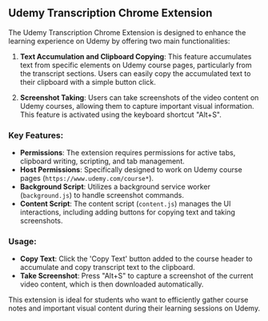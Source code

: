 ## Udemy Transcription Chrome Extension

The Udemy Transcription Chrome Extension is designed to enhance the learning experience on Udemy by offering two main functionalities:

1. **Text Accumulation and Clipboard Copying**: This feature accumulates text from specific elements on Udemy course pages, particularly from the transcript sections. Users can easily copy the accumulated text to their clipboard with a simple button click.

2. **Screenshot Taking**: Users can take screenshots of the video content on Udemy courses, allowing them to capture important visual information. This feature is activated using the keyboard shortcut "Alt+S".

### Key Features:
- **Permissions**: The extension requires permissions for active tabs, clipboard writing, scripting, and tab management.
- **Host Permissions**: Specifically designed to work on Udemy course pages (`https://www.udemy.com/course*`).
- **Background Script**: Utilizes a background service worker (`background.js`) to handle screenshot commands.
- **Content Script**: The content script (`content.js`) manages the UI interactions, including adding buttons for copying text and taking screenshots.

### Usage:
- **Copy Text**: Click the 'Copy Text' button added to the course header to accumulate and copy transcript text to the clipboard.
- **Take Screenshot**: Press "Alt+S" to capture a screenshot of the current video content, which is then downloaded automatically.

This extension is ideal for students who want to efficiently gather course notes and important visual content during their learning sessions on Udemy.
